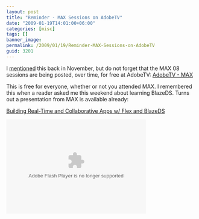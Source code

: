 ```yaml
---
layout: post
title: "Reminder - MAX Sessions on AdobeTV"
date: "2009-01-19T14:01:00+06:00"
categories: [misc]
tags: []
banner_image: 
permalink: /2009/01/19/Reminder-MAX-Sessions-on-AdobeTV
guid: 3201
---
```


I <a href="http://www.raymondcamden.com/index.cfm/2008/11/24/MAX-Videos-to-be-available-to-all">mentioned</a> this back in November, but do not forget that the MAX 08 sessions are being posted, over time, for free at AdobeTV: <a href="http://tv.adobe.com/#ch+MAX">AdobeTV - MAX</a>

This is free for everyone, whether or not you attended MAX. I remembered this when a reader asked me this weekend about learning BlazeDS. Turns out a presentation from MAX is available already:

<a href="http://tv.adobe.com/#vi+f15384v1028">Building Real-Time and Collaborative Apps w/ Flex and BlazeDS</a> 

<embed src="http://tv.adobe.com/Embed.swf" quality="high" bgcolor="#000000" width="370" height="250" name="AdobeTVPlayer" play="true" loop="false" quality="high" allowScriptAccess="always" type="application/x-shockwave-flash" pluginspage="http://www.adobe.com/go/getflashplayer" flashVars="v=~b64~aHR0cDovL2Fkb2JlLmVkZ2Vib3NzLm5ldC9mbGFzaC9hZG9iZS9hZG9iZXR2Mi9tYXhfMjAwOF9kZXZlbG9wLzE1OTY3NDE2MTNfMjczNDk1MDAwMV8yMDA3LWhvZGdzb24td2VkLTExYW0tZGV2LmZsdj9yc3NfZmVlZGlkPTE1Mzg0JnhtbHZlcnM9Mg==&w=370&t=http://tv.adobe.com/#vi+f15384v1028&h=250"></embed>